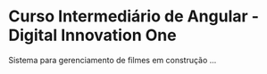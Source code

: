 # Curso Intermediário de Angular - Digital Innovation One

Sistema para gerenciamento de filmes em construção ...